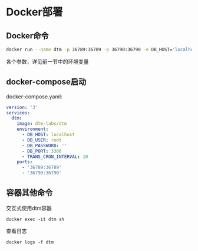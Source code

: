 # Docker部署

## Docker命令

``` bash
docker run --name dtm -p 36789:36789 -p 36790:36790 -e DB_HOST='localhost' DB_USER='root' DB_PASSWORD='' dtm-labs/dtm:latest
```

各个参数，详见前一节中的环境变量

## docker-compose启动
docker-compose.yaml:
``` yml
version: '3'
services:
  dtm:
    image: dtm-labs/dtm
    environment:
      - DB_HOST: localhost
      - DB_USER: root
      - DB_PASSWORD: ''
      - DB_PORT: 3306
      - TRANS_CRON_INTERVAL: 10
    ports:
      - '36789:36789'
      - '36790:36790'
```

## 容器其他命令

交互式使用dtm容器

``` docker exec -it dtm sh ```

查看日志

```docker logs -f dtm ```
